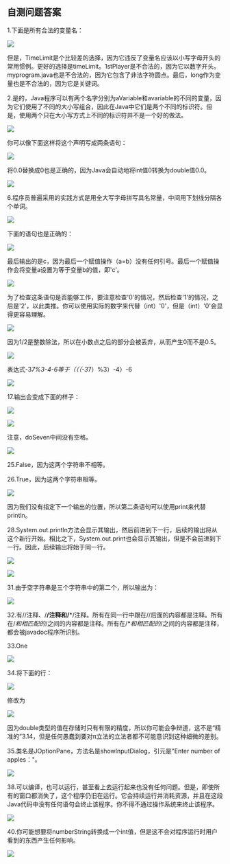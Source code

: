    

## 自测问题答案

1.下面是所有合法的变量名：

![](../Images/image09746.gif)

但是，TimeLimit是个比较差的选择，因为它违反了变量名应该以小写字母开头的常用惯例。更好的选择是timeLimit。1stPlayer是不合法的，因为它以数字开头。myprogram.java也是不合法的，因为它包含了非法字符圆点。最后，long作为变量也是不合法的，因为它是关键词。

2.是的，Java程序可以有两个名字分别为aVariable和avariable的不同的变量，因为它们使用了不同的大小写组合，因此在Java中它们是两个不同的标识符。但是，使用两个只在大小写方式上不同的标识符并不是一个好的做法。

![](0-Assets/Epubook/程序员编程语言经典合集（计算机科学丛书5册套装），javapython编程语言含经典教材龙书《编译原理》%20(Bruce%20Eckel%20%20Alfred%20V.%20Aho%20%20Monica%20S.%20Lam%20etc.)%20(Z-Library)/images/image09747.jpeg)

你可以像下面这样将这个声明写成两条语句：

![](0-Assets/Epubook/程序员编程语言经典合集（计算机科学丛书5册套装），javapython编程语言含经典教材龙书《编译原理》%20(Bruce%20Eckel%20%20Alfred%20V.%20Aho%20%20Monica%20S.%20Lam%20etc.)%20(Z-Library)/images/image09748.jpeg)

将0.0替换成0也是正确的，因为Java会自动地将int值0转换为double值0.0。

![](0-Assets/Epubook/程序员编程语言经典合集（计算机科学丛书5册套装），javapython编程语言含经典教材龙书《编译原理》%20(Bruce%20Eckel%20%20Alfred%20V.%20Aho%20%20Monica%20S.%20Lam%20etc.)%20(Z-Library)/images/image09749.jpeg)

6.程序员普遍采用的实践方式是用全大写字母拼写具名常量，中间用下划线分隔各个单词。

![](0-Assets/Epubook/程序员编程语言经典合集（计算机科学丛书5册套装），javapython编程语言含经典教材龙书《编译原理》%20(Bruce%20Eckel%20%20Alfred%20V.%20Aho%20%20Monica%20S.%20Lam%20etc.)%20(Z-Library)/images/image09750.jpeg)

下面的语句也是正确的：  

![](0-Assets/Epubook/程序员编程语言经典合集（计算机科学丛书5册套装），javapython编程语言含经典教材龙书《编译原理》%20(Bruce%20Eckel%20%20Alfred%20V.%20Aho%20%20Monica%20S.%20Lam%20etc.)%20(Z-Library)/images/image09751.jpeg)

最后输出的是c，因为最后一个赋值操作（a=b）没有任何引号。最后一个赋值操作会将变量a设置为等于变量b的值，即'c'。  

![](0-Assets/Epubook/程序员编程语言经典合集（计算机科学丛书5册套装），javapython编程语言含经典教材龙书《编译原理》%20(Bruce%20Eckel%20%20Alfred%20V.%20Aho%20%20Monica%20S.%20Lam%20etc.)%20(Z-Library)/images/image09752.jpeg)

为了检查这条语句是否能够工作，要注意检查'0'的情况，然后检查'1'的情况，之后是'2'，以此类推。你可以使用实际的数字来代替（int）'0'，但是（int）'0'会显得更容易理解。

![](0-Assets/Epubook/程序员编程语言经典合集（计算机科学丛书5册套装），javapython编程语言含经典教材龙书《编译原理》%20(Bruce%20Eckel%20%20Alfred%20V.%20Aho%20%20Monica%20S.%20Lam%20etc.)%20(Z-Library)/images/image09753.jpeg)

因为1/2是整数除法，所以在小数点之后的部分会被丢弃，从而产生0而不是0.5。

![](../Images/image09754.gif)

表达式-3*7%3-4-6等于（（（-3*7）%3）-4）-6

![](../Images/image09755.gif)

17.输出会变成下面的样子：

![](0-Assets/Epubook/程序员编程语言经典合集（计算机科学丛书5册套装），javapython编程语言含经典教材龙书《编译原理》%20(Bruce%20Eckel%20%20Alfred%20V.%20Aho%20%20Monica%20S.%20Lam%20etc.)%20(Z-Library)/images/image09756.jpeg)

![](0-Assets/Epubook/程序员编程语言经典合集（计算机科学丛书5册套装），javapython编程语言含经典教材龙书《编译原理》%20(Bruce%20Eckel%20%20Alfred%20V.%20Aho%20%20Monica%20S.%20Lam%20etc.)%20(Z-Library)/images/image09757.jpeg)

注意，doSeven中间没有空格。

![](0-Assets/Epubook/程序员编程语言经典合集（计算机科学丛书5册套装），javapython编程语言含经典教材龙书《编译原理》%20(Bruce%20Eckel%20%20Alfred%20V.%20Aho%20%20Monica%20S.%20Lam%20etc.)%20(Z-Library)/images/image09758.jpeg)

25.False，因为这两个字符串不相等。  

26.True，因为这两个字符串相等。

![](0-Assets/Epubook/程序员编程语言经典合集（计算机科学丛书5册套装），javapython编程语言含经典教材龙书《编译原理》%20(Bruce%20Eckel%20%20Alfred%20V.%20Aho%20%20Monica%20S.%20Lam%20etc.)%20(Z-Library)/images/image09759.jpeg)

因为我们没有指定下一个输出的位置，所以第二条语句可以使用print来代替println。

28.System.out.println方法会显示其输出，然后前进到下一行，后续的输出将从这个新行开始。相比之下，System.out.print也会显示其输出，但是不会前进到下一行。因此，后续输出将始于同一行。

![](0-Assets/Epubook/程序员编程语言经典合集（计算机科学丛书5册套装），javapython编程语言含经典教材龙书《编译原理》%20(Bruce%20Eckel%20%20Alfred%20V.%20Aho%20%20Monica%20S.%20Lam%20etc.)%20(Z-Library)/images/image09760.jpeg)

![](0-Assets/Epubook/程序员编程语言经典合集（计算机科学丛书5册套装），javapython编程语言含经典教材龙书《编译原理》%20(Bruce%20Eckel%20%20Alfred%20V.%20Aho%20%20Monica%20S.%20Lam%20etc.)%20(Z-Library)/images/image09761.jpeg)

31.由于空字符串是三个字符串中的第二个，所以输出为：

![](../Images/image09762.gif)

32.有//注释、/**/注释和/***/注释。所有在同一行中跟在//后面的内容都是注释。所有在/*和相匹配的*/之间的内容都是注释。所有在/**和相匹配的*/之间的内容都是注释，都会被javadoc程序所识别。

33.One

![](../Images/image09763.gif)

34.将下面的行：

![](../Images/image09764.gif)

修改为

![](../Images/image09765.gif)

因为double类型的值在存储时只有有限的精度，所以你可能会争辩道，这不是“精准的”3.14，但是任何愚蠢到要对π立法的立法者都不可能意识到这种细微的差别。

35.类名是JOptionPane，方法名是showInputDialog，引元是"Enter number of apples："。

![](0-Assets/Epubook/程序员编程语言经典合集（计算机科学丛书5册套装），javapython编程语言含经典教材龙书《编译原理》%20(Bruce%20Eckel%20%20Alfred%20V.%20Aho%20%20Monica%20S.%20Lam%20etc.)%20(Z-Library)/images/image09766.jpeg)

38.可以编译，也可以运行，甚至看上去运行起来也没有任何问题。但是，即使所有的窗口都消失了，这个程序仍旧在运行。它会持续运行并消耗资源，并且在这段Java代码中没有任何语句会终止该程序。你不得不通过操作系统来终止该程序。

![](0-Assets/Epubook/程序员编程语言经典合集（计算机科学丛书5册套装），javapython编程语言含经典教材龙书《编译原理》%20(Bruce%20Eckel%20%20Alfred%20V.%20Aho%20%20Monica%20S.%20Lam%20etc.)%20(Z-Library)/images/image09767.jpeg)

40.你可能想要将numberString转换成一个int值，但是这不会对程序运行时用户看到的东西产生任何影响。

![](0-Assets/Epubook/程序员编程语言经典合集（计算机科学丛书5册套装），javapython编程语言含经典教材龙书《编译原理》%20(Bruce%20Eckel%20%20Alfred%20V.%20Aho%20%20Monica%20S.%20Lam%20etc.)%20(Z-Library)/images/image09768.jpeg)